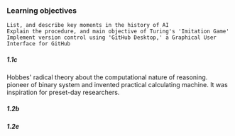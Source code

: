 ### Learning objectives

    List, and describe key moments in the history of AI
    Explain the procedure, and main objective of Turing's 'Imitation Game'
    Implement version control using 'GitHub Desktop,' a Graphical User Interface for GitHub

##### 1.1c
  Hobbes' radical theory about the computational nature of reasoning. pioneer of binary system and invented practical calculating machine. It was inspiration for preset-day researchers.
##### 1.2b

##### 1.2e
